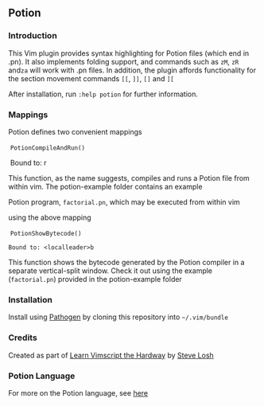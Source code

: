 ## Potion 

###  Introduction 

This Vim plugin  provides syntax highlighting for Potion files (which end in .pn).  It also implements folding support, and commands such as `zM`, `zR` and`za` will work with .pn files.  In addition, the plugin affords functionality for the section movement commands `[[`, `]]`, `[]` and `][`

After installation, run `:help potion` for further information. 

### Mappings 

Potion defines two convenient mappings 

​	`PotionCompileAndRun()`            

​	Bound to: <localleader>r

This function, as the name suggests, compiles and runs a Potion 
file from within vim. The potion-example folder contains an example 

Potion program, `factorial.pn`, which may be executed from within vim

using the above mapping

​	`PotionShowBytecode()`

  	Bound to: <localleader>b

This function shows the bytecode generated by the Potion compiler
in a separate vertical-split window.  Check it out using the example (`factorial.pn`) provided in the potion-example folder

### Installation

Install using [Pathogen](https://github.com/tpope/vim-pathogen) by cloning this repository into `~/.vim/bundle`

### Credits

Created as part of [Learn Vimscript the Hardway](http://learnvimscriptthehardway.stevelosh.com/) by [Steve Losh](http://stevelosh.com/)

  ### Potion Language

For more on the Potion language, see [here](http://perl11.org/potion/index.html)                                              

